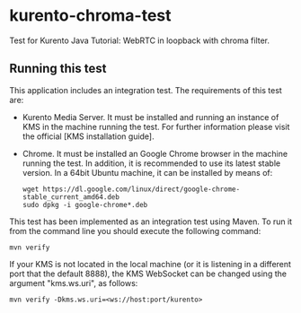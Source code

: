 kurento-chroma-test
===================

Test for Kurento Java Tutorial: WebRTC in loopback with chroma filter.

Running this test
-----------------

This application includes an integration test. The requirements of this test are:

  * Kurento Media Server. It must be installed and running an instance of KMS
    in the machine running the test. For further information please visit the
    official [KMS installation guide].

  * Chrome. It must be installed an Google Chrome browser in the machine running
    the test. In addition, it is recommended to use its latest stable version.
    In a 64bit Ubuntu machine, it can be installed by means of:

		wget https://dl.google.com/linux/direct/google-chrome-stable_current_amd64.deb
		sudo dpkg -i google-chrome*.deb

This test has been implemented as an integration test using Maven. To run it from the
command line you should execute the following command:

	mvn verify

If your KMS is not located in the local machine (or it is listening in a different port
that the default 8888), the KMS WebSocket can be changed using the argument "kms.ws.uri",
as follows:

	mvn verify -Dkms.ws.uri=<ws://host:port/kurento>

